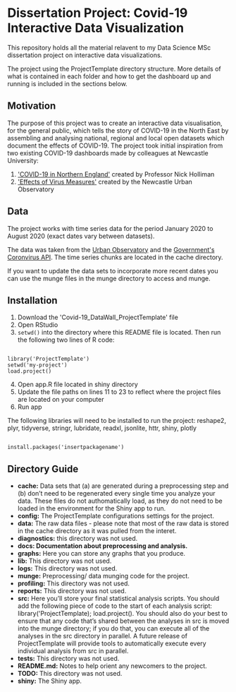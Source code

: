 # Dissertation Project: Covid-19 Interactive Data Visualization 

This repository holds all the material relavent to my Data Science MSc dissertation project on interactive data visualizations.

The project using the ProjectTemplate directory structure. More details of what is contained in each folder and how to get the dashboard up and running is included in the sections below.


## Motivation
The purpose of this project was to create an interactive data visualisation, for the general public, which tells the story of COVID-19 in the North East by assembling and analysing national, regional and local open datasets which document the effects of COVID-19. The project took initial inspiration from two existing COVID-19 dashboards made by colleagues at Newcastle University:

1. ['COVID-19 in Northern England'](https://app.powerbi.com/view?r=eyJrIjoiYTU0YjU3MmYtZGQ3NC00YWFlLWJiYWQtZWU2MTQyMDM4ZDAwIiwidCI6IjljNTAxMmM5LWI2MTYtNDRjMi1hOTE3LTY2ODE0ZmJlM2U4NyIsImMiOjh9) created by Professor Nick Holliman 
2. ['Effects of Virus Measures'](https://covid.view.urbanobservatory.ac.uk/#intro) created by the Newcastle Urban Observatory


## Data  
The project works with time series data for the period January 2020 to August 2020 (exact dates vary between datasets). 

The data was taken from the [Urban Observatory](https://covid.view.urbanobservatory.ac.uk/output) and the [Government's Coronvirus API](https://coronavirus.data.gov.uk/developers-guide). The time series chunks are located in the cache directory.

If you want to update the data sets to incorporate more recent dates you can use the munge files in the munge directory to access and munge.


## Installation 
1. Download the 'Covid-19_DataWall_ProjectTemplate' file 
2. Open RStudio
3. `setwd()` into the directory where this README file is located. Then run the following two lines of R code:
```

library('ProjectTemplate')
setwd('my-project')
load.project()

```
4. Open app.R file located in shiny directory
5. Update the file paths on lines 11 to 23 to reflect where the project files are located on your computer
6. Run app

The following libraries will need to be installed to run the project: reshape2, plyr, tidyverse, stringr, lubridate, readxl, jsonlite, httr, shiny, plotly

```

install.packages('insertpackagename')

```

## Directory Guide
* __cache:__ Data sets that (a) are generated during a preprocessing step and (b) don’t need to be regenerated every single time you analyze your data. These files do not authomatically load, as they do not need to be loaded in the environment for the Shiny app to run. 
* __config:__ The ProjectTemplate configurations settings for the project. 
* __data:__ The raw data files - please note that most of the raw data is stored in the cache directory as it was pulled from the interet.   
* __diagnostics:__ this directory was not used.
* __docs: Documentation about preprocessing and analysis.__
* __graphs:__ Here you can store any graphs that you produce.  
* __lib:__ This directory was not used.  
* __logs:__ This directory was not used.
* __munge:__ Preprocessing/ data munging code for the project.
* __profiling:__ This directory was not used.
* __reports:__ This directory was not used.
* __src:__ Here you’ll store your final statistical analysis scripts. You should add the following piece of code to the start of each analysis script: library('ProjectTemplate); load.project(). You should also do your best to ensure that any code that’s shared between the analyses in src is moved into the munge directory; if you do that, you can execute all of the analyses in the src directory in parallel. A future release of ProjectTemplate will provide tools to automatically execute every individual analysis from src in parallel.  
* __tests:__ This directory was not used.
* __README.md:__ Notes to help orient any newcomers to the project.  
* __TODO:__ This directory was not used.
* __shiny:__ The Shiny app.






